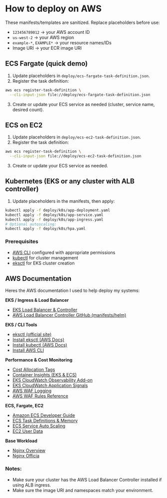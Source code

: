 # How to deploy on AWS

These manifests/templates are sanitized. Replace placeholders before use:
- `123456789012` -> your AWS account ID
- `us-west-2` -> your AWS region
- `example-*`, `EXAMPLE*` -> your resource names/IDs
- Image URI -> your ECR image URI

## ECS Fargate (quick demo)
1) Update placeholders in `deploy/ecs-fargate-task-definition.json`.
2) Register the task definition:
```bash
aws ecs register-task-definition \
  --cli-input-json file://deploy/ecs-fargate-task-definition.json
```
3) Create or update your ECS service as needed (cluster, service name, desired count).

## ECS on EC2
1) Update placeholders in `deploy/ecs-ec2-task-definition.json`.
2) Register the task definition:
```bash
aws ecs register-task-definition \
  --cli-input-json file://deploy/ecs-ec2-task-definition.json
```
3) Create or update your ECS service as needed.

## Kubernetes (EKS or any cluster with ALB controller)
1) Update placeholders in the manifests, then apply:
```bash
kubectl apply -f deploy/k8s/app-deployment.yaml
kubectl apply -f deploy/k8s/app-service.yaml
kubectl apply -f deploy/k8s/app-ingress.yaml
# Optional autoscaling:
kubectl apply -f deploy/k8s/hpa.yaml
```

### Prerequisites
- [AWS CLI](https://aws.amazon.com/cli/) configured with appropriate permissions
- [kubectl](https://kubernetes.io/docs/tasks/tools/) for cluster management
- [eksctl](https://eksctl.io/) for EKS cluster creation 


## AWS Documentation

Heres the AWS documentation I used to help deploy my systems:

**EKS / Ingress & Load Balancer**
- [EKS Load Balancer & Controller](https://docs.aws.amazon.com/eks/latest/userguide/aws-load-balancer-controller.html)
- [AWS Load Balancer Controller GitHub (manifests/helm)](https://github.com/kubernetes-sigs/aws-load-balancer-controller)

**EKS / CLI Tools**
- [eksctl (official site)](https://eksctl.io/)
- [Install eksctl (AWS Docs)](https://docs.aws.amazon.com/eks/latest/eksctl/installation.html)
- [Install kubectl (AWS Docs)](https://docs.aws.amazon.com/eks/latest/userguide/install-kubectl.html)
- [Install AWS CLI](https://docs.aws.amazon.com/cli/latest/userguide/getting-started-quickstart.html)

**Performance & Cost Monitoring**
- [Cost Allocation Tags](https://docs.aws.amazon.com/awsaccountbilling/latest/aboutv2/cost-alloc-tags.html)
- [Container Insights (EKS & ECS)](https://docs.aws.amazon.com/AmazonCloudWatch/latest/monitoring/ContainerInsights.html)
- [EKS CloudWatch Observability Add-on](https://docs.aws.amazon.com/AmazonCloudWatch/latest/monitoring/installCloudWatch-Observability-EKS-addon.html)
- [EKS CloudWatch Application Signals](https://docs.aws.amazon.com/AmazonCloudWatch/latest/monitoring/CloudWatch-Application-Signals-EnableEKS.html)
- [AWS WAF Logging](https://docs.aws.amazon.com/waf/latest/developerguide/logging.html)
- [AWS WAF Rules Reference](https://docs.aws.amazon.com/waf/latest/developerguide/waf-rules.htm)

**ECS, Fargate, EC2**
- [Amazon ECS Developer Guide](https://docs.aws.amazon.com/AmazonECS/latest/developerguide/Welcome.html)
- [ECS Task Definitions & Memory](https://docs.aws.amazon.com/AmazonECS/latest/developerguide/task_definitions.html)
- [ECS Service Auto Scaling](https://docs.aws.amazon.com/AmazonECS/latest/developerguide/service-autoscaling.html)
- [EC2 User Data](https://docs.aws.amazon.com/AWSEC2/latest/UserGuide/user-data.html)

**Base Workload**
- [Nginx Overview](https://en.wikipedia.org/wiki/Nginx)
- [Nginx Officia]()

### Notes:
- Make sure your cluster has the AWS Load Balancer Controller installed if using ALB ingress.
- Make sure the image URI and namespaces match your environment.
